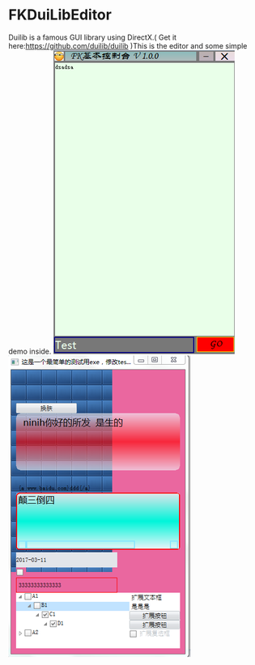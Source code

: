 # FKDuiLibEditor
Duilib is a famous GUI library using DirectX.( Get it here:https://github.com/duilib/duilib )This is the editor and some simple demo inside.
![](1.PNG)
![](2.PNG)
